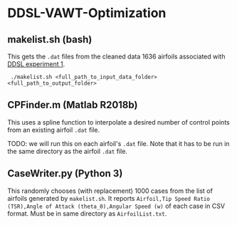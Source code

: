 # DDSL-VAWT-Optimization

## makelist.sh (bash)
This gets the `.dat` files from the cleaned data 1636 airfoils associated with [DDSL experiment 1](https://github.com/maxjiang93/DDSL/tree/pub/experiments/exp1_airfoil).
```
 ./makelist.sh <full_path_to_input_data_folder> <full_path_to_output_folder>
 ```

## CPFinder.m (Matlab R2018b)
This uses a spline function to interpolate a desired number of control points from an existing airfoil `.dat` file.

TODO: we will run this on each airfoil's `.dat` file. Note that it has to be run in the same directory as the airfoil `.dat` file.

## CaseWriter.py (Python 3)
This randomly chooses (with replacement) 1000 cases from the list of airfoils generated by `makelist.sh`. It reports `Airfoil,Tip Speed Ratio (TSR),Angle of Attack (theta_0),Angular Speed (w)` of each case in CSV format. Must be in same directory as `AirfoilList.txt`. 